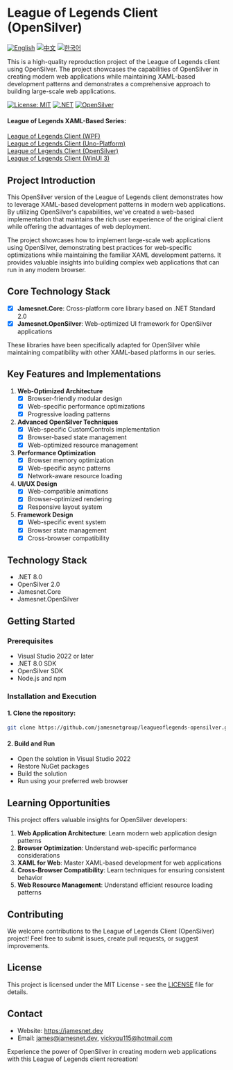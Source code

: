 # League of Legends Client (OpenSilver)

[![English](https://img.shields.io/badge/docs-English-blue.svg)](README.md) [![中文](https://img.shields.io/badge/docs-中文-red.svg)](README.zh-CN.md) [![한국어](https://img.shields.io/badge/docs-한국어-green.svg)](README.ko.md)

This is a high-quality reproduction project of the League of Legends client using OpenSilver. The project showcases the capabilities of OpenSilver in creating modern web applications while maintaining XAML-based development patterns and demonstrates a comprehensive approach to building large-scale web applications.

[![License: MIT](https://img.shields.io/badge/License-MIT-yellow.svg)](https://opensource.org/licenses/MIT)
[![.NET](https://img.shields.io/badge/.NET-8.0-blue.svg)](https://dotnet.microsoft.com/download)
[![OpenSilver](https://img.shields.io/badge/OpenSilver-2.0-purple.svg)](https://opensilver.net)

#### League of Legends XAML-Based Series:
[League of Legends Client (WPF)](https://github.com/jamesnetgroup/leagueoflegends-wpf)  
[League of Legends Client (Uno-Platform)](https://github.com/jamesnetgroup/leagueoflegends-uno)  
[League of Legends Client (OpenSilver)](https://github.com/jamesnetgroup/leagueoflegends-opensilver)  
[League of Legends Client (WinUI 3)](https://github.com/jamesnetgroup/leagueoflegends-winui3)

## Project Introduction

This OpenSilver version of the League of Legends client demonstrates how to leverage XAML-based development patterns in modern web applications. By utilizing OpenSilver's capabilities, we've created a web-based implementation that maintains the rich user experience of the original client while offering the advantages of web deployment.

The project showcases how to implement large-scale web applications using OpenSilver, demonstrating best practices for web-specific optimizations while maintaining the familiar XAML development patterns. It provides valuable insights into building complex web applications that can run in any modern browser.

## Core Technology Stack
- [x] **Jamesnet.Core**: Cross-platform core library based on .NET Standard 2.0
- [x] **Jamesnet.OpenSilver**: Web-optimized UI framework for OpenSilver applications

These libraries have been specifically adapted for OpenSilver while maintaining compatibility with other XAML-based platforms in our series.

## Key Features and Implementations

1. **Web-Optimized Architecture**
   - [x] Browser-friendly modular design
   - [x] Web-specific performance optimizations
   - [x] Progressive loading patterns

2. **Advanced OpenSilver Techniques**
   - [x] Web-specific CustomControls implementation
   - [x] Browser-based state management
   - [x] Web-optimized resource management

3. **Performance Optimization**
   - [x] Browser memory optimization
   - [x] Web-specific async patterns
   - [x] Network-aware resource loading

4. **UI/UX Design**
   - [x] Web-compatible animations
   - [x] Browser-optimized rendering
   - [x] Responsive layout system

5. **Framework Design**
   - [x] Web-specific event system
   - [x] Browser state management
   - [x] Cross-browser compatibility

## Technology Stack
- .NET 8.0
- OpenSilver 2.0
- Jamesnet.Core
- Jamesnet.OpenSilver

## Getting Started
### Prerequisites
- Visual Studio 2022 or later
- .NET 8.0 SDK
- OpenSilver SDK
- Node.js and npm

### Installation and Execution
#### 1. Clone the repository:
```bash
git clone https://github.com/jamesnetgroup/leagueoflegends-opensilver.git
```

#### 2. Build and Run
- Open the solution in Visual Studio 2022
- Restore NuGet packages
- Build the solution
- Run using your preferred web browser

## Learning Opportunities
This project offers valuable insights for OpenSilver developers:
1. **Web Application Architecture**: Learn modern web application design patterns
2. **Browser Optimization**: Understand web-specific performance considerations
3. **XAML for Web**: Master XAML-based development for web applications
4. **Cross-Browser Compatibility**: Learn techniques for ensuring consistent behavior
5. **Web Resource Management**: Understand efficient resource loading patterns

## Contributing
We welcome contributions to the League of Legends Client (OpenSilver) project! Feel free to submit issues, create pull requests, or suggest improvements.

## License
This project is licensed under the MIT License - see the [LICENSE](LICENSE) file for details.

## Contact
- Website: https://jamesnet.dev
- Email: james@jamesnet.dev, vickyqu115@hotmail.com

Experience the power of OpenSilver in creating modern web applications with this League of Legends client recreation!
